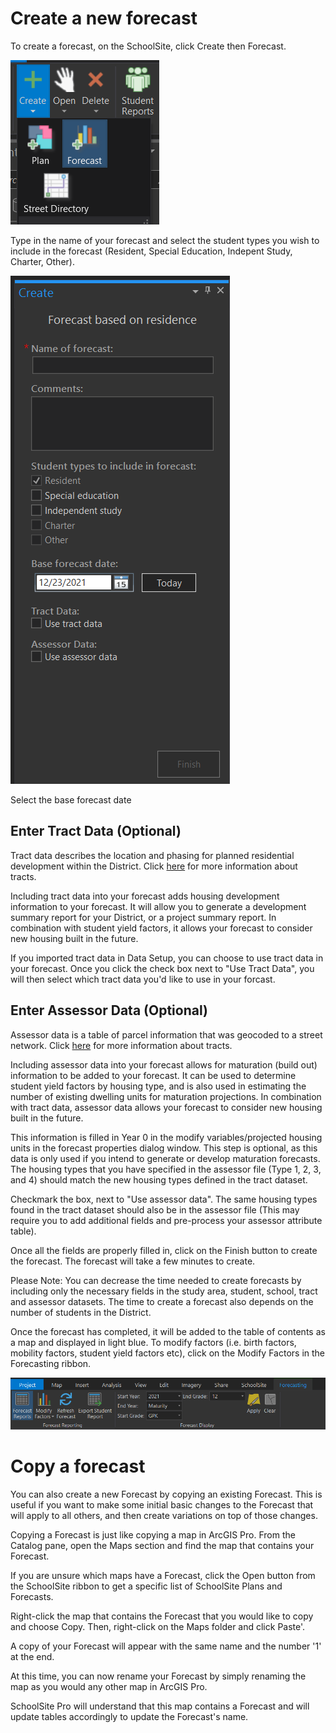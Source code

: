 # Create a new forecast

To create a forecast, on the SchoolSite, click Create then Forecast.

![createForecast](forecastImages/createForecast.png)

Type in the name of your forecast and select the student types you wish to include in the forecast (Resident, Special Education, Indepent Study, Charter, Other).

![createForecastPane](forecastImages/createForecastPane.png)

Select the base forecast date

## Enter Tract Data (Optional)
Tract data describes the location and phasing for planned residential development within the District. Click [here](../dataManagement/createData/createTracts.md) for more information about tracts. 

Including tract data into your forecast adds housing development information to your forecast. It will allow you to generate a development summary report for your District, or a project summary report. In combination with student yield factors, it allows your forecast to consider new housing built in the future.

If you imported tract data in Data Setup, you can choose to use tract data in your forecast. Once you click the check box next to "Use Tract Data", you will then select which tract data you'd like to use in your forcast. 
 
## Enter Assessor Data (Optional)
Assessor data is a table of parcel information that was geocoded to a street network.  Click [here](../dataManagement/createData/createAssessor.md) for more information about tracts. 

Including assessor data into your forecast allows for maturation (build out) information to be added to your forecast. It can be used to determine student yield factors by housing type, and is also used in estimating the number of existing dwelling units for maturation projections. In combination with tract data, assessor data allows your forecast to consider new housing built in the future.

This information is filled in Year 0 in the modify variables/projected housing units in the forecast properties dialog window.  This step is optional, as this data is only used if you intend to generate or develop maturation forecasts.  The housing types that you have specified in the assessor file (Type 1, 2, 3, and 4) should match the new housing types defined in the tract dataset.

Checkmark the box, next to "Use assessor data". The same housing types found in the tract dataset should also be in the assessor file (This may require you to add additional fields and pre-process your assessor attribute table).

Once all the fields are properly filled in, click on the Finish button to create the forecast.  The forecast will take a few minutes to create.

Please Note:  You can decrease the time needed to create forecasts by including only the necessary fields in the study area, student, school, tract and assessor datasets.  The time to create a forecast also depends on the number of students in the District.

Once the forecast has completed, it will be added to the table of contents as a map and displayed in light blue. To modify factors (i.e. birth factors, mobility factors, student yield factors etc), click on the Modify Factors in the Forecasting ribbon.

![forecastRibbon](forecastImages/forecastRibbon.png)

# Copy a forecast
You can also create a new Forecast by copying an existing Forecast. This is useful if you want to make some initial basic changes to the Forecast that will apply to all others, and then create variations on top of those changes. 

Copying a Forecast is just like copying a map in ArcGIS Pro. From the Catalog pane, open the Maps section and find the map that contains your Forecast. 


If you are unsure which maps have a Forecast, click the Open button from the SchoolSite ribbon to get a specific list of SchoolSite Plans and Forecasts. 


Right-click the map that contains the Forecast that you would like to copy and choose Copy. Then, right-click on the Maps folder and click Paste'.


A copy of your Forecast will appear with the same name and the number '1' at the end.


At this time, you can now rename your Forecast by simply renaming the map as you would any other map in ArcGIS Pro. 


SchoolSite Pro will understand that this map contains a Forecast and will update tables accordingly to update the Forecast's name.
